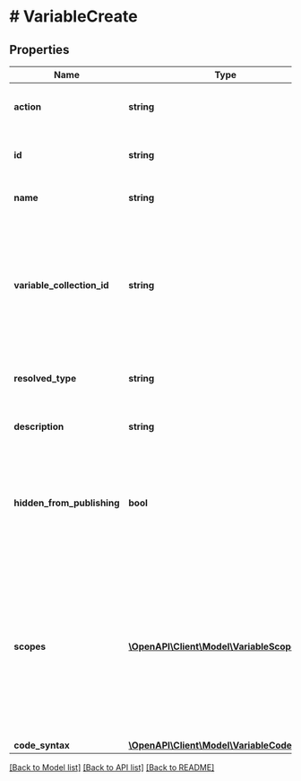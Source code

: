 # # VariableCreate

## Properties

Name | Type | Description | Notes
------------ | ------------- | ------------- | -------------
**action** | **string** | The action to perform for the variable. |
**id** | **string** | A temporary id for this variable. | [optional]
**name** | **string** | The name of this variable. |
**variable_collection_id** | **string** | The variable collection that will contain the variable. You can use the temporary id of a variable collection. |
**resolved_type** | **string** | The resolved type of the variable. |
**description** | **string** | The description of this variable. | [optional]
**hidden_from_publishing** | **bool** | Whether this variable is hidden when publishing the current file as a library. | [optional] [default to false]
**scopes** | [**\OpenAPI\Client\Model\VariableScope[]**](VariableScope.md) | An array of scopes in the UI where this variable is shown. Setting this property will show/hide this variable in the variable picker UI for different fields. | [optional]
**code_syntax** | [**\OpenAPI\Client\Model\VariableCodeSyntax**](VariableCodeSyntax.md) |  | [optional]

[[Back to Model list]](../../README.md#models) [[Back to API list]](../../README.md#endpoints) [[Back to README]](../../README.md)

